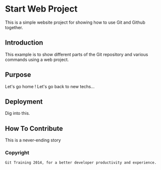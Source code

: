# Start Web Project

This is a simple website project for
showing how to use Git and Github together.

## Introduction

This example is to show different parts 
of the Git repository and various commands 
using a web project.

## Purpose

Let's go home !
Let's go back to new techs...

## Deployment

Dig into this.

## How To Contribute

This is a never-ending story

### Copyright 

	Git Training 2014, for a better developer productivity and experience.
